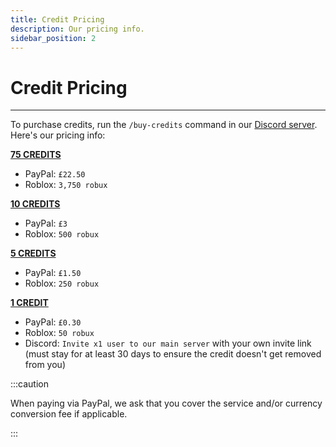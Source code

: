 ```yaml
---
title: Credit Pricing
description: Our pricing info.
sidebar_position: 2
---
```


# Credit Pricing

---

To purchase credits, run the `/buy-credits` command in our [Discord server](/discord). Here's our pricing info:

**<u>75 CREDITS</u>**
- PayPal: `£22.50`
- Roblox: `3,750 robux`

**<u>10 CREDITS</u>**
- PayPal: `£3`
- Roblox: `500 robux`

**<u>5 CREDITS</u>**
- PayPal: `£1.50`
- Roblox: `250 robux`

**<u>1 CREDIT</u>**
- PayPal: `£0.30`
- Roblox: `50 robux`
- Discord: `Invite x1 user to our main server` with your own invite link (must stay for at least 30 days to ensure the credit doesn't get removed from you)

:::caution

When paying via PayPal, we ask that you cover the service and/or currency conversion fee if applicable.

:::